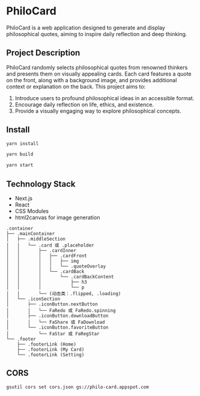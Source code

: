 # PhiloCard

PhiloCard is a web application designed to generate and display philosophical quotes, aiming to inspire daily reflection and deep thinking.

## Project Description

PhiloCard randomly selects philosophical quotes from renowned thinkers and presents them on visually appealing cards. Each card features a quote on the front, along with a background image, and provides additional context or explanation on the back. This project aims to:

1. Introduce users to profound philosophical ideas in an accessible format.
2. Encourage daily reflection on life, ethics, and existence.
3. Provide a visually engaging way to explore philosophical concepts.

## Install

```bash
yarn install
```
```bash
yarn build
```
```bash
yarn start
```

## Technology Stack

- Next.js
- React
- CSS Modules
- html2canvas for image generation

```
.container
├── .mainContainer
│   ├── .middleSection
│   │   └── .card 或 .placeholder
│   │       ├── .cardInner
│   │       │   ├── .cardFront
│   │       │   │   ├── img
│   │       │   │   └── .quoteOverlay
│   │       │   └── .cardBack
│   │       │       └── .cardBackContent
│   │       │           ├── h3
│   │       │           └── p
│   │       └── (动态类：.flipped, .loading)
│   └── .iconSection
│       ├── .iconButton.nextButton
│       │   └── FaRedo 或 FaRedo.spinning
│       ├── .iconButton.downloadButton
│       │   └── FaShare 或 FaDownload
│       └── .iconButton.favoriteButton
│           └── FaStar 或 FaRegStar
└── .footer
    ├── .footerLink (Home)
    ├── .footerLink (My Card)
    └── .footerLink (Setting)
```

## CORS
```bash
gsutil cors set cors.json gs://philo-card.appspot.com
```